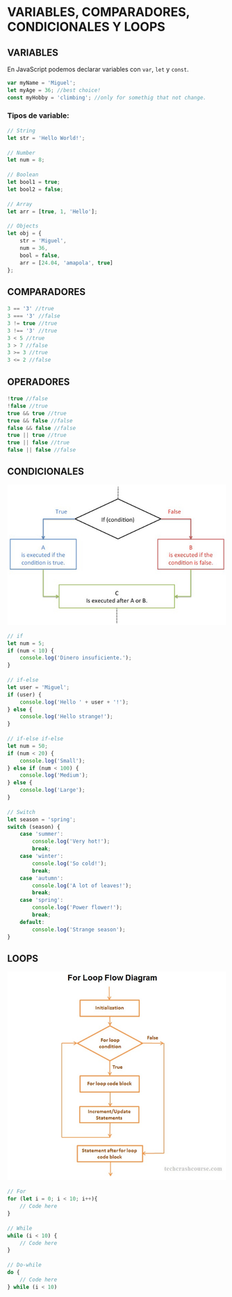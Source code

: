 # VARIABLES, COMPARADORES, CONDICIONALES Y LOOPS

## VARIABLES
En JavaScript podemos declarar variables con `var`, `let` y `const`.
```javascript
var myName = 'Miguel';
let myAge = 36; //best choice!
const myHobby = 'climbing'; //only for somethig that not change.
```

### Tipos de variable:
```javascript
// String
let str = 'Hello World!';

// Number
let num = 8;

// Boolean
let bool1 = true;
let bool2 = false;

// Array
let arr = [true, 1, 'Hello'];

// Objects
let obj = {
    str = 'Miguel',
    num = 36,
    bool = false,
    arr = [24.04, 'amapola', true]
};
```

## COMPARADORES
```javascript
3 == '3' //true
3 === '3' //false
3 != true //true
3 !== '3' //true
3 < 5 //true
3 > 7 //false
3 >= 3 //true
3 <= 2 //false
```

## OPERADORES
```javascript
!true //false
!false //true
true && true //true
true && false //false
false && false //false
true || true //true
true || false //true
false || false //false
```

## CONDICIONALES
![Conditional Diagram](./images/conditional.jpg)
```javascript
// if
let num = 5;
if (num < 10) {
    console.log('Dinero insuficiente.');
}

// if-else
let user = 'Miguel';
if (user) {
    console.log('Hello ' + user + '!');
} else {
    console.log('Hello strange!');
}

// if-else if-else
let num = 50;
if (num < 20) {
    console.log('Small');
} else if (num < 100) {
    console.log('Medium');
} else {
    console.log('Large');
}

// Switch
let season = 'spring';
switch (season) {
    case 'summer':
        console.log('Very hot!');
        break;
    case 'winter':
        console.log('So cold!');
        break;
    case 'autumn':
        console.log('A lot of leaves!');
        break;
    case 'spring':
        console.log('Power flower!');
        break;
    default:
        console.log('Strange season');
}
```

## LOOPS
![Loop Diagram](./images/loop.jpg)
```javascript
// For
for (let i = 0; i < 10; i++){
    // Code here
}

// While
while (i < 10) {
    // Code here
}

// Do-while
do {
    // Code here
} while (i < 10)
```